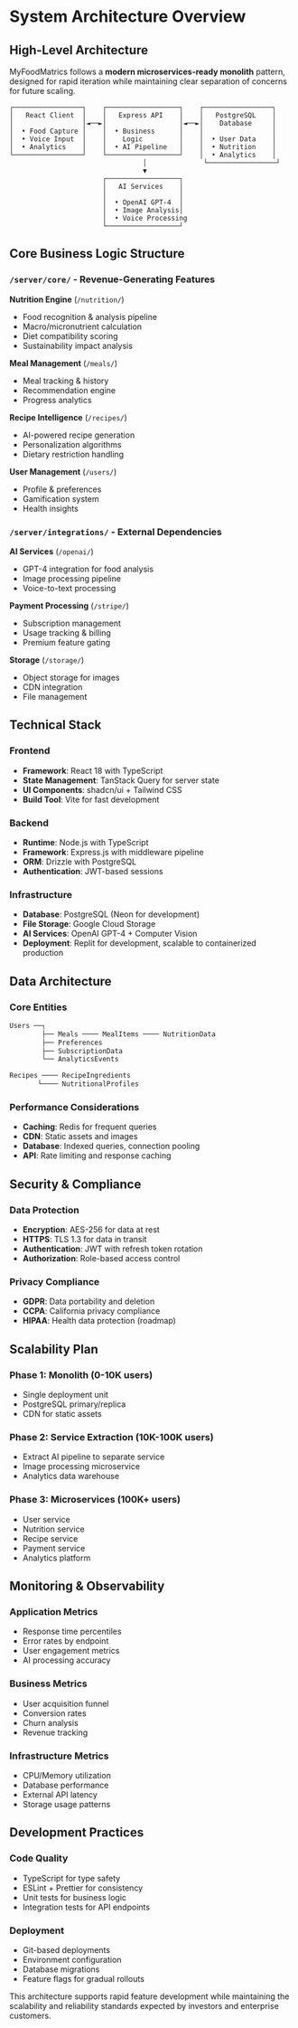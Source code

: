 # System Architecture Overview

## High-Level Architecture

MyFoodMatrics follows a **modern microservices-ready monolith** pattern, designed for rapid iteration while maintaining clear separation of concerns for future scaling.

```
┌─────────────────┐    ┌──────────────────┐    ┌─────────────────┐
│   React Client  │    │   Express API    │    │   PostgreSQL    │
│                 │◄──►│                  │◄──►│    Database     │
│  • Food Capture │    │  • Business      │    │                 │
│  • Voice Input  │    │    Logic         │    │  • User Data    │
│  • Analytics    │    │  • AI Pipeline   │    │  • Nutrition    │
└─────────────────┘    └──────────────────┘    │  • Analytics    │
                                 │              └─────────────────┘
                                 ▼
                       ┌──────────────────┐
                       │   AI Services    │
                       │                  │
                       │  • OpenAI GPT-4  │
                       │  • Image Analysis│
                       │  • Voice Processing
                       └──────────────────┘
```

## Core Business Logic Structure

### `/server/core/` - Revenue-Generating Features

**Nutrition Engine** (`/nutrition/`)
- Food recognition & analysis pipeline
- Macro/micronutrient calculation
- Diet compatibility scoring
- Sustainability impact analysis

**Meal Management** (`/meals/`)
- Meal tracking & history
- Recommendation engine
- Progress analytics

**Recipe Intelligence** (`/recipes/`)
- AI-powered recipe generation
- Personalization algorithms
- Dietary restriction handling

**User Management** (`/users/`)
- Profile & preferences
- Gamification system
- Health insights

### `/server/integrations/` - External Dependencies

**AI Services** (`/openai/`)
- GPT-4 integration for food analysis
- Image processing pipeline
- Voice-to-text processing

**Payment Processing** (`/stripe/`)
- Subscription management
- Usage tracking & billing
- Premium feature gating

**Storage** (`/storage/`)
- Object storage for images
- CDN integration
- File management

## Technical Stack

### Frontend
- **Framework**: React 18 with TypeScript
- **State Management**: TanStack Query for server state
- **UI Components**: shadcn/ui + Tailwind CSS
- **Build Tool**: Vite for fast development

### Backend
- **Runtime**: Node.js with TypeScript
- **Framework**: Express.js with middleware pipeline
- **ORM**: Drizzle with PostgreSQL
- **Authentication**: JWT-based sessions

### Infrastructure
- **Database**: PostgreSQL (Neon for development)
- **File Storage**: Google Cloud Storage
- **AI Services**: OpenAI GPT-4 + Computer Vision
- **Deployment**: Replit for development, scalable to containerized production

## Data Architecture

### Core Entities
```sql
Users ──┐
        ├── Meals ──── MealItems ──── NutritionData
        ├── Preferences
        ├── SubscriptionData
        └── AnalyticsEvents

Recipes ──── RecipeIngredients
       └──── NutritionalProfiles
```

### Performance Considerations
- **Caching**: Redis for frequent queries
- **CDN**: Static assets and images
- **Database**: Indexed queries, connection pooling
- **API**: Rate limiting and response caching

## Security & Compliance

### Data Protection
- **Encryption**: AES-256 for data at rest
- **HTTPS**: TLS 1.3 for data in transit
- **Authentication**: JWT with refresh token rotation
- **Authorization**: Role-based access control

### Privacy Compliance
- **GDPR**: Data portability and deletion
- **CCPA**: California privacy compliance
- **HIPAA**: Health data protection (roadmap)

## Scalability Plan

### Phase 1: Monolith (0-10K users)
- Single deployment unit
- PostgreSQL primary/replica
- CDN for static assets

### Phase 2: Service Extraction (10K-100K users)
- Extract AI pipeline to separate service
- Image processing microservice
- Analytics data warehouse

### Phase 3: Microservices (100K+ users)
- User service
- Nutrition service
- Recipe service
- Payment service
- Analytics platform

## Monitoring & Observability

### Application Metrics
- Response time percentiles
- Error rates by endpoint
- User engagement metrics
- AI processing accuracy

### Business Metrics
- User acquisition funnel
- Conversion rates
- Churn analysis
- Revenue tracking

### Infrastructure Metrics
- CPU/Memory utilization
- Database performance
- External API latency
- Storage usage patterns

## Development Practices

### Code Quality
- TypeScript for type safety
- ESLint + Prettier for consistency
- Unit tests for business logic
- Integration tests for API endpoints

### Deployment
- Git-based deployments
- Environment configuration
- Database migrations
- Feature flags for gradual rollouts

This architecture supports rapid feature development while maintaining the scalability and reliability standards expected by investors and enterprise customers.
